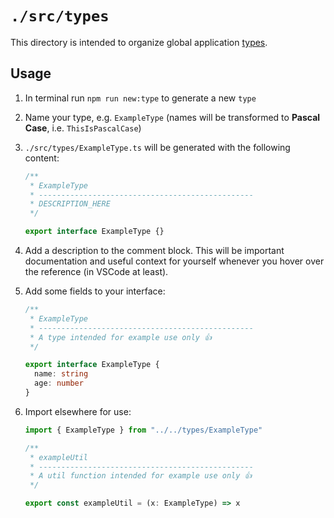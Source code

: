 # `./src/types`

This directory is intended to organize global application [types](http://www.typescriptlang.org/docs/handbook/basic-types.html).

## Usage

1. In terminal run `npm run new:type` to generate a new `type`
2. Name your type, e.g. `ExampleType` (names will be transformed to **Pascal Case**, i.e. `ThisIsPascalCase`)
3. `./src/types/ExampleType.ts` will be generated with the following content:

   ```ts
   /**
    * ExampleType
    * ------------------------------------------------
    * DESCRIPTION_HERE
    */

   export interface ExampleType {}
   ```

4. Add a description to the comment block. This will be important documentation and useful context for yourself whenever you hover over the reference (in VSCode at least).
5. Add some fields to your interface:
   ```ts
   /**
    * ExampleType
    * ------------------------------------------------
    * A type intended for example use only 👍
    */

   export interface ExampleType {
     name: string
     age: number
   }
   ```

6. Import elsewhere for use:
   ```ts
   import { ExampleType } from "../../types/ExampleType"

   /**
    * exampleUtil
    * ------------------------------------------------
    * A util function intended for example use only 👍
    */

   export const exampleUtil = (x: ExampleType) => x
   ```

